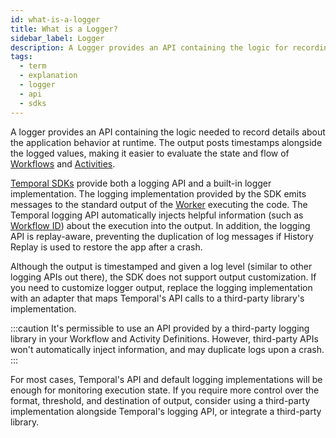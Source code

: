 ```yaml
---
id: what-is-a-logger
title: What is a Logger?
sidebar_label: Logger
description: A Logger provides an API containing the logic for recording runtime behavior.
tags:
  - term
  - explanation
  - logger
  - api
  - sdks
---
```


A logger provides an API containing the logic needed to record details about the application behavior at runtime.
The output posts timestamps alongside the logged values, making it easier to evaluate the state and flow of [Workflows](/concepts/what-is-a-workflow) and [Activities](/concepts/what-is-an-activity).

[Temporal SDKs](/concepts/what-is-a-temporal-sdk) provide both a logging API and a built-in logger implementation.
The logging implementation provided by the SDK emits messages to the standard output of the [Worker](/concepts/what-is-a-worker) executing the code.
The Temporal logging API automatically injects helpful information (such as [Workflow ID](/concepts/what-is-a-workflow-id)) about the execution into the output.
In addition, the logging API is replay-aware, preventing the duplication of log messages if History Replay is used to restore the app after a crash.

Although the output is timestamped and given a log level (similar to other logging APIs out there), the SDK does not support output customization.
If you need to customize logger output, replace the logging implementation with an adapter that maps Temporal's API calls to a third-party library's implementation.

:::caution
It's permissible to use an API provided by a third-party logging library in your Workflow and Activity Definitions.
However, third-party APIs won't automatically inject information, and may duplicate logs upon a crash.
:::

For most cases, Temporal's API and default logging implementations will be enough for monitoring execution state.
If you require more control over the format, threshold, and destination of output, consider using a third-party implementation alongside Temporal's logging API, or integrate a third-party library.

<!-- TODO: should I add example links down here or within the text? -->
